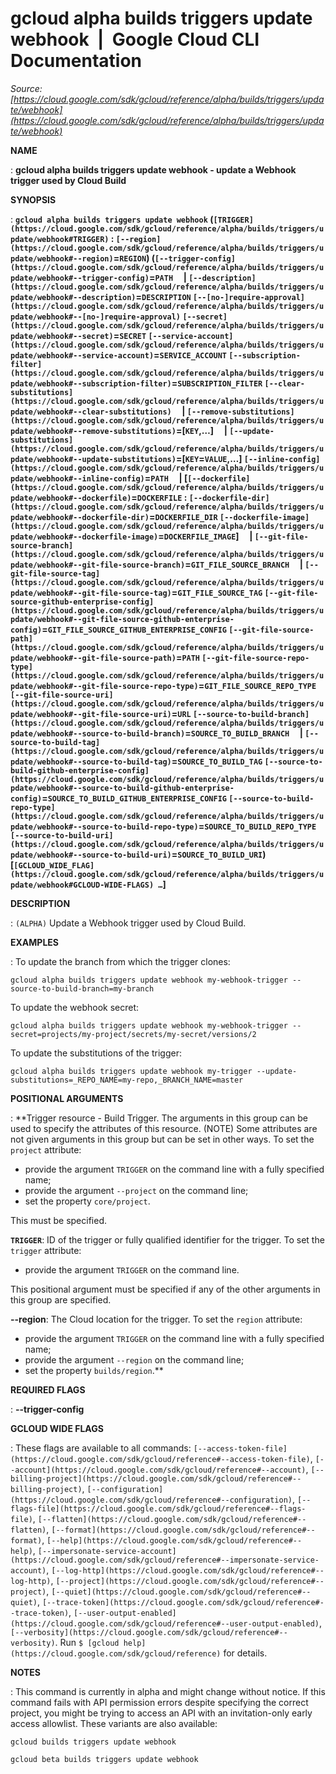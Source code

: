 # gcloud alpha builds triggers update webhook  |  Google Cloud CLI Documentation

*Source: [https://cloud.google.com/sdk/gcloud/reference/alpha/builds/triggers/update/webhook](https://cloud.google.com/sdk/gcloud/reference/alpha/builds/triggers/update/webhook)*

**NAME**

: **gcloud alpha builds triggers update webhook - update a Webhook trigger used by Cloud Build**

**SYNOPSIS**

: **`gcloud alpha builds triggers update webhook` (`[TRIGGER](https://cloud.google.com/sdk/gcloud/reference/alpha/builds/triggers/update/webhook#TRIGGER)` : `[--region](https://cloud.google.com/sdk/gcloud/reference/alpha/builds/triggers/update/webhook#--region)`=`REGION`) (`[--trigger-config](https://cloud.google.com/sdk/gcloud/reference/alpha/builds/triggers/update/webhook#--trigger-config)`=`PATH`     | `[--description](https://cloud.google.com/sdk/gcloud/reference/alpha/builds/triggers/update/webhook#--description)`=`DESCRIPTION` `[--[no-]require-approval](https://cloud.google.com/sdk/gcloud/reference/alpha/builds/triggers/update/webhook#--[no-]require-approval)` `[--secret](https://cloud.google.com/sdk/gcloud/reference/alpha/builds/triggers/update/webhook#--secret)`=`SECRET` `[--service-account](https://cloud.google.com/sdk/gcloud/reference/alpha/builds/triggers/update/webhook#--service-account)`=`SERVICE_ACCOUNT` `[--subscription-filter](https://cloud.google.com/sdk/gcloud/reference/alpha/builds/triggers/update/webhook#--subscription-filter)`=`SUBSCRIPTION_FILTER` `[--clear-substitutions](https://cloud.google.com/sdk/gcloud/reference/alpha/builds/triggers/update/webhook#--clear-substitutions)`     | `[--remove-substitutions](https://cloud.google.com/sdk/gcloud/reference/alpha/builds/triggers/update/webhook#--remove-substitutions)`=[`KEY`,…]     | `[--update-substitutions](https://cloud.google.com/sdk/gcloud/reference/alpha/builds/triggers/update/webhook#--update-substitutions)`=[`KEY`=`VALUE`,…] `[--inline-config](https://cloud.google.com/sdk/gcloud/reference/alpha/builds/triggers/update/webhook#--inline-config)`=`PATH`     | [`[--dockerfile](https://cloud.google.com/sdk/gcloud/reference/alpha/builds/triggers/update/webhook#--dockerfile)`=`DOCKERFILE` : `[--dockerfile-dir](https://cloud.google.com/sdk/gcloud/reference/alpha/builds/triggers/update/webhook#--dockerfile-dir)`=`DOCKERFILE_DIR` `[--dockerfile-image](https://cloud.google.com/sdk/gcloud/reference/alpha/builds/triggers/update/webhook#--dockerfile-image)`=`DOCKERFILE_IMAGE`]     | `[--git-file-source-branch](https://cloud.google.com/sdk/gcloud/reference/alpha/builds/triggers/update/webhook#--git-file-source-branch)`=`GIT_FILE_SOURCE_BRANCH`     | `[--git-file-source-tag](https://cloud.google.com/sdk/gcloud/reference/alpha/builds/triggers/update/webhook#--git-file-source-tag)`=`GIT_FILE_SOURCE_TAG` `[--git-file-source-github-enterprise-config](https://cloud.google.com/sdk/gcloud/reference/alpha/builds/triggers/update/webhook#--git-file-source-github-enterprise-config)`=`GIT_FILE_SOURCE_GITHUB_ENTERPRISE_CONFIG` `[--git-file-source-path](https://cloud.google.com/sdk/gcloud/reference/alpha/builds/triggers/update/webhook#--git-file-source-path)`=`PATH` `[--git-file-source-repo-type](https://cloud.google.com/sdk/gcloud/reference/alpha/builds/triggers/update/webhook#--git-file-source-repo-type)`=`GIT_FILE_SOURCE_REPO_TYPE` `[--git-file-source-uri](https://cloud.google.com/sdk/gcloud/reference/alpha/builds/triggers/update/webhook#--git-file-source-uri)`=`URL` `[--source-to-build-branch](https://cloud.google.com/sdk/gcloud/reference/alpha/builds/triggers/update/webhook#--source-to-build-branch)`=`SOURCE_TO_BUILD_BRANCH`     | `[--source-to-build-tag](https://cloud.google.com/sdk/gcloud/reference/alpha/builds/triggers/update/webhook#--source-to-build-tag)`=`SOURCE_TO_BUILD_TAG` `[--source-to-build-github-enterprise-config](https://cloud.google.com/sdk/gcloud/reference/alpha/builds/triggers/update/webhook#--source-to-build-github-enterprise-config)`=`SOURCE_TO_BUILD_GITHUB_ENTERPRISE_CONFIG` `[--source-to-build-repo-type](https://cloud.google.com/sdk/gcloud/reference/alpha/builds/triggers/update/webhook#--source-to-build-repo-type)`=`SOURCE_TO_BUILD_REPO_TYPE` `[--source-to-build-uri](https://cloud.google.com/sdk/gcloud/reference/alpha/builds/triggers/update/webhook#--source-to-build-uri)`=`SOURCE_TO_BUILD_URI`) [`[GCLOUD_WIDE_FLAG](https://cloud.google.com/sdk/gcloud/reference/alpha/builds/triggers/update/webhook#GCLOUD-WIDE-FLAGS) …`]**

**DESCRIPTION**

: `(ALPHA)` Update a Webhook trigger used by Cloud Build.

**EXAMPLES**

: To update the branch from which the trigger clones:

```
gcloud alpha builds triggers update webhook my-webhook-trigger --source-to-build-branch=my-branch
```

To update the webhook secret:

```
gcloud alpha builds triggers update webhook my-webhook-trigger --secret=projects/my-project/secrets/my-secret/versions/2
```

To update the substitutions of the trigger:
```
gcloud alpha builds triggers update webhook my-trigger --update-substitutions=_REPO_NAME=my-repo,_BRANCH_NAME=master
```

**POSITIONAL ARGUMENTS**

: **Trigger resource - Build Trigger. The arguments in this group can be used to
specify the attributes of this resource. (NOTE) Some attributes are not given
arguments in this group but can be set in other ways.
To set the `project` attribute:

- provide the argument `TRIGGER` on the command line with a fully
specified name;
- provide the argument `--project` on the command line;
- set the property `core/project`.

This must be specified.

**`TRIGGER`**:
ID of the trigger or fully qualified identifier for the trigger.
To set the `trigger` attribute:

- provide the argument `TRIGGER` on the command line.

This positional argument must be specified if any of the other arguments in this
group are specified.

**--region**:
The Cloud location for the trigger.
To set the `region` attribute:

- provide the argument `TRIGGER` on the command line with a fully
specified name;
- provide the argument `--region` on the command line;
- set the property `builds/region`.**

**REQUIRED FLAGS**

: **--trigger-config**

**GCLOUD WIDE FLAGS**

: These flags are available to all commands: `[--access-token-file](https://cloud.google.com/sdk/gcloud/reference#--access-token-file)`,
`[--account](https://cloud.google.com/sdk/gcloud/reference#--account)`, `[--billing-project](https://cloud.google.com/sdk/gcloud/reference#--billing-project)`,
`[--configuration](https://cloud.google.com/sdk/gcloud/reference#--configuration)`,
`[--flags-file](https://cloud.google.com/sdk/gcloud/reference#--flags-file)`,
`[--flatten](https://cloud.google.com/sdk/gcloud/reference#--flatten)`, `[--format](https://cloud.google.com/sdk/gcloud/reference#--format)`, `[--help](https://cloud.google.com/sdk/gcloud/reference#--help)`, `[--impersonate-service-account](https://cloud.google.com/sdk/gcloud/reference#--impersonate-service-account)`,
`[--log-http](https://cloud.google.com/sdk/gcloud/reference#--log-http)`,
`[--project](https://cloud.google.com/sdk/gcloud/reference#--project)`, `[--quiet](https://cloud.google.com/sdk/gcloud/reference#--quiet)`, `[--trace-token](https://cloud.google.com/sdk/gcloud/reference#--trace-token)`, `[--user-output-enabled](https://cloud.google.com/sdk/gcloud/reference#--user-output-enabled)`,
`[--verbosity](https://cloud.google.com/sdk/gcloud/reference#--verbosity)`.
Run `$ [gcloud help](https://cloud.google.com/sdk/gcloud/reference)` for details.

**NOTES**

: This command is currently in alpha and might change without notice. If this
command fails with API permission errors despite specifying the correct project,
you might be trying to access an API with an invitation-only early access
allowlist. These variants are also available:

```
gcloud builds triggers update webhook
```

```
gcloud beta builds triggers update webhook
```